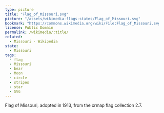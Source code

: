 ```yaml
---
type: picture
title: "Flag_of_Missouri.svg"
picture: "/assets/wikimedia-flags-states/Flag_of_Missouri.svg"
bookmark: "https://commons.wikimedia.org/wiki/File:Flag_of_Missouri.svg"
license: Public Domain
permalink: /wikimedia/:title/
related:
  - Missouri - Wikipedia
state:
  - Missouri
tags:
  - flag
  - Missouri
  - bear
  - Moon
  - circle
  - stripes
  - star
  - SVG
---
```

Flag of Missouri, adopted in 1913, from the xrmap flag collection 2.7.